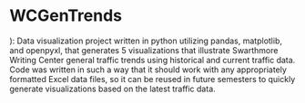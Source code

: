 # WCGenTrends
): Data visualization project written in python utilizing pandas, matplotlib, and openpyxl, that generates 5 visualizations that illustrate Swarthmore Writing Center general traffic trends using historical and current traffic data. Code was written in such a way that it should work with any appropriately formatted Excel data files, so it can be reused in future semesters to quickly generate visualizations based on the latest traffic data. 
